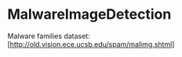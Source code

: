 # MalwareImageDetection

Malware families dataset: [http://old.vision.ece.ucsb.edu/spam/malimg.shtml]
